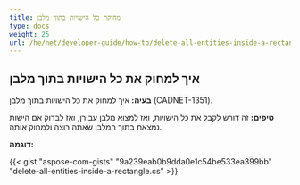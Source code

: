 ```yaml
---
title: מחיקת כל הישויות בתוך מלבן
type: docs
weight: 25
url: /he/net/developer-guide/how-to/delete-all-entities-inside-a-rectangle/
---
```


## **איך למחוק את כל הישויות בתוך מלבן**

**בעיה:** איך למחוק את כל הישויות בתוך מלבן (CADNET-1351).

**טיפים:** זה דורש לקבל את כל הישויות, ואז למצוא מלבן עבורן, ואז לבדוק אם הישות נמצאת בתוך המלבן שאתה רוצה ולמחוק אותה.

**דוגמה:**

{{< gist "aspose-com-gists" "9a239eab0b9dda0e1c54be533ea399bb" "delete-all-entities-inside-a-rectangle.cs" >}}
